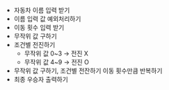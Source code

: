 - 자동차 이름 입력 받기
- 이름 입력 값 예외처리하기
- 이동 횟수 입력 받기
- 무작위 값 구하기
- 조건별 전진하기
    - 무작위 값 0~3 → 전진 X
    - 무작위 값 4~9 → 전진 O
- 무작위 값 구하기, 조건별 전잔하기 이동 횟수만큼 반복하기
- 최종 우승자 출력하기